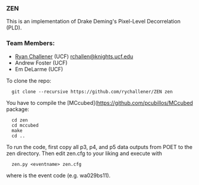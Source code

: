### ZEN

This is an implementation of Drake Deming's Pixel-Level Decorrelation (PLD).

### Team Members:
* [Ryan Challener](https://github.com/rychallener/) (UCF) <rchallen@knights.ucf.edu>
* Andrew Foster (UCF)
* Em DeLarme (UCF)

To clone the repo:
```shell
  git clone --recursive https://github.com/rychallener/ZEN zen
```

You have to compile the [MCcubed](https://github.com/pcubillos/MCcubed package:
```shell
  cd zen
  cd mccubed
  make
  cd ..
```

To run the code, first copy all p3, p4, and p5 data outputs from POET to the zen directory. Then edit zen.cfg to your liking and execute with
```shell
  zen.py <eventname> zen.cfg
```

where <eventname> is the event code (e.g. wa029bs11).